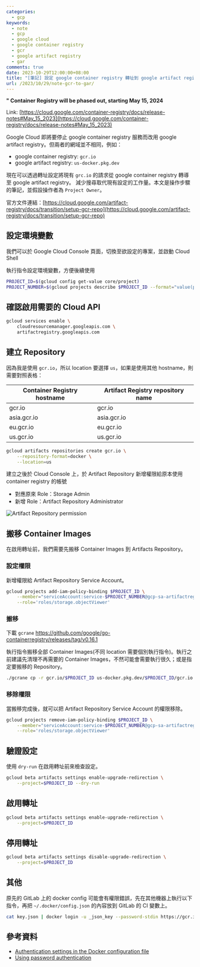 ```yaml
---
categories:
  - gcp
keywords:
  - note
  - gcp
  - google cloud
  - google container registry
  - gcr
  - google artifact registry
  - gar
comments: true
date: 2023-10-29T12:00:00+08:00
title: "[筆記] 設定 google container registry 轉址到 google artifact registry"
url: /2023/10/29/note-gcr-to-gar/
---
```


**" Container Registry will be phased out, starting May 15, 2024**

Link: [https://cloud.google.com/container-registry/docs/release-notes#May_15_2023](https://cloud.google.com/container-registry/docs/release-notes#May_15_2023)

Google Cloud 即將要停止 google container registry 服務而改用 google artifact registry。但兩者的網域並不相同，例如：
- google container registry: `gcr.io`
- google artifact registry: `us-docker.pkg.dev`

現在可以透過轉址設定將現有 `grc.io` 的請求從 google container registry 轉導至 google artifact registry。
減少搜尋取代現有設定的工作量。本文是操作步驟的筆記，並假設操作者為 `Project Owner`。

官方文件連結：[https://cloud.google.com/artifact-registry/docs/transition/setup-gcr-repo](https://cloud.google.com/artifact-registry/docs/transition/setup-gcr-repo)

## 設定環境變數

我們可以於 Google Cloud Console 頁面，切換至欲設定的專案，並啟動 Cloud Shell

執行指令設定環境變數，方便後續使用

```bash
PROJECT_ID=$(gcloud config get-value core/project)
PROJECT_NUMBER=$(gcloud projects describe $PROJECT_ID --format="value(projectNumber)")
```

## 確認啟用需要的 Cloud API

```bash
gcloud services enable \
    cloudresourcemanager.googleapis.com \
    artifactregistry.googleapis.com
```

## 建立 Repository

因為我是使用 `gcr.io`，所以 location 要選擇 `us`，如果是使用其他 hostname，則需要對照表格：

| Container Registry hostname	| Artifact Registry repository name |
| --- | --- |
| gcr.io | 	gcr.io |
| asia.gcr.io | 	asia.gcr.io |
| eu.gcr.io | 	eu.gcr.io |
| us.gcr.io | 	us.gcr.io |


```bash
gcloud artifacts repositories create gcr.io \
    --repository-format=docker \
    --location=us
```

建立之後於 Cloud Console 上，於 Artifact Repository 新增權限給原本使用 container registry 的帳號
- 對應原來 Role：Storage Admin
- 新增 Role：Artifact Repository Administrator

![Artifact Repository permission](/images/2023-10-29/20231029001.jpg)

## 搬移 Container Images

在啟用轉址前，我們需要先搬移 Container Images 到 Artifacts Repository。

### 設定權限

新增權限給 Artifact Repository Service Account。

```bash
gcloud projects add-iam-policy-binding $PROJECT_ID \
    --member="serviceAccount:service-$PROJECT_NUMBER@gcp-sa-artifactregistry.iam.gserviceaccount.com" \
    --role='roles/storage.objectViewer'
```

### 搬移

下載 `gcrane` https://github.com/google/go-containerregistry/releases/tag/v0.16.1


執行指令搬移全部 Container Images(不同 location 需要個別執行指令)。執行之前建議先清理不再需要的 Container Images，不然可能會需要執行很久；或是指定要搬移的 Repository。

```bash
./gcrane cp -r gcr.io/$PROJECT_ID us-docker.pkg.dev/$PROJECT_ID/gcr.io
```

### 移除權限

當搬移完成後，就可以把 Artifact Repository Service Account 的權限移除。

```bash
gcloud projects remove-iam-policy-binding $PROJECT_ID \
    --member="serviceAccount:service-$PROJECT_NUMBER@gcp-sa-artifactregistry.iam.gserviceaccount.com" \
    --role='roles/storage.objectViewer'
```

## 驗證設定

使用 `dry-run` 在啟用轉址前來檢查設定。

```bash
gcloud beta artifacts settings enable-upgrade-redirection \
    --project=$PROJECT_ID --dry-run
```

## 啟用轉址

```bash
gcloud beta artifacts settings enable-upgrade-redirection \
    --project=$PROJECT_ID
```

## 停用轉址

```bash
gcloud beta artifacts settings disable-upgrade-redirection \
    --project=$PROJECT_ID
```

## 其他

原先的 GitLab 上的 docker config 可能會有權限錯誤，先在其他機器上執行以下指令，再把 `~/.docker/config.json` 的內容放到 GitLab 的 CI 變數上。

```bash
cat key.json | docker login -u _json_key --password-stdin https://gcr.io
```

## 參考資料
- [Authentication settings in the Docker configuration file](https://cloud.google.com/container-registry/docs/advanced-authentication#docker-config)
- [Using password authentication](https://cloud.google.com/artifact-registry/docs/transition/changes-docker#password)

